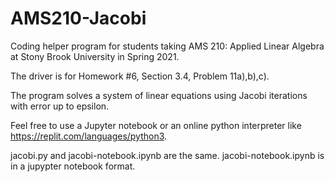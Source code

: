 # AMS210-Jacobi

Coding helper program for students taking AMS 210: Applied Linear Algebra at Stony Brook University in Spring 2021.

The driver is for Homework #6, Section 3.4,  Problem 11a),b),c).

The program solves a system of linear equations using Jacobi iterations with error up to epsilon.

Feel free to use a Jupyter notebook or an online python interpreter like https://replit.com/languages/python3.

jacobi.py and jacobi-notebook.ipynb are the same. jacobi-notebook.ipynb is in a jupypter notebook format.
